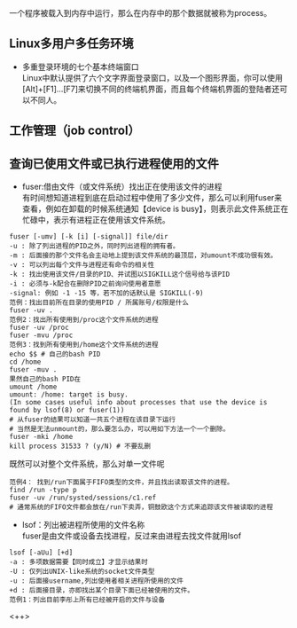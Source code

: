 一个程序被载入到内存中运行，那么在内存中的那个数据就被称为process。
## Linux多用户多任务环境
- 多重登录环境的七个基本终端窗口  
  Linux中默认提供了六个文字界面登录窗口，以及一个图形界面，你可以使用[Alt]+[F1]...[F7]来切换不同的终端机界面，而且每个终端机界面的登陆者还可以不同人。
## 工作管理（job control）

## 查询已使用文件或已执行进程使用的文件
- fuser:借由文件（或文件系统）找出正在使用该文件的进程  
有时间想知道进程到底在启动过程中使用了多少文件，那么可以利用fuser来查看，例如在卸载的时候系统通知【device is busy】，则表示此文件系统正在忙碌中，表示有进程正在使用该文件系统。
```
fuser [-umv] [-k [i] [-signal]] file/dir
-u : 除了列出进程的PID之外，同时列出进程的拥有者。
-m : 后面接的那个文件名会主动地上提到该文件系统的最顶层，对umount不成功很有效。
-v : 可以列出每个文件与进程还有命令的相关性
-k : 找出使用该文件/目录的PID、并试图以SIGKILL这个信号给与该PID
-i : 必须与-k配合在删除PID之前询问使用者意愿
-signal: 例如 -1 -15 等，若不加的话默认是 SIGKILL(-9)
范例：找出目前所在目录的使用PID / 所属账号/权限是什么
fuser -uv .
范例2：找出所有使用到/proc这个文件系统的进程
fuser -uv /proc
fuser -mvu /proc
范例3：找到所有使用到/home这个文件系统的进程
echo $$ # 自己的bash PID
cd /home
fuser -muv .
果然自己的bash PID在
umount /home
umount: /home: target is busy.
(In some cases useful info about processes that use the device is found by lsof(8) or fuser(1))
# 从fuser的结果可以知道一共五个进程在该目录下运行
# 当然是无法unmount的，那么要怎么办，可以用如下方法一个一个删除。
fuser -mki /home
kill process 31533 ? (y/N) # 不要乱删
```
既然可以对整个文件系统，那么对单一文件呢
```
范例4： 找到/run下面属于FIFO类型的文件，并且找出读取该文件的进程。
find /run -type p
fuser -uv /run/systed/sessions/c1.ref
# 通常系统的FIFO文件都会放在/run下卖弄，铜鼓欧这个方式来追踪该文件被读取的进程
```
- lsof：列出被进程所使用的文件名称  
fuser是由文件或设备去找进程，反过来由进程去找文件就用lsof

```
lsof [-aUu] [+d]
-a : 多项数据需要【同时成立】才显示结果时
-U : 仅列出UNIX-like系统的socket文件类型
-u : 后面接username,列出使用者相关进程所使用的文件
+d : 后面接目录，亦即找出某个目录下面已经被使用的文件。
范例1：列出目前李彤上所有已经被开启的文件与设备

```
<++>
